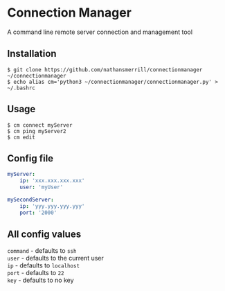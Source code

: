 # Connection Manager
A command line remote server connection and management tool

## Installation
`$ git clone https://github.com/nathansmerrill/connectionmanager ~/connectionmanager`  
`$ echo alias cm='python3 ~/connectionmanager/connectionmanager.py' > ~/.bashrc`

## Usage
```
$ cm connect myServer
$ cm ping myServer2
$ cm edit
```

## Config file
```yaml
myServer:
    ip: 'xxx.xxx.xxx.xxx'
    user: 'myUser'

mySecondServer:
    ip: 'yyy.yyy.yyy.yyy'
    port: '2000'
```
## All config values
`command`   - defaults to `ssh`  
`user`      - defaults to the current user  
`ip`        - defaults to `localhost`  
`port`      - defaults to `22`  
`key`       - defaults to no key  